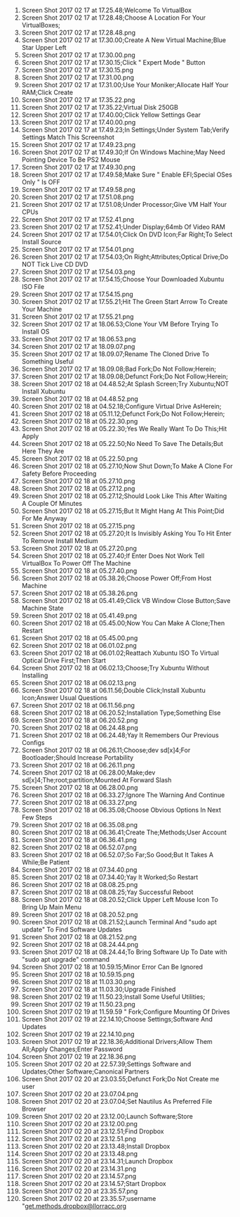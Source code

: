 1) Screen Shot 2017 02 17 at 17.25.48;Welcome To VirtualBox
2) Screen Shot 2017 02 17 at 17.28.48;Choose A Location For Your VirtualBoxes;
3) Screen Shot 2017 02 17 at 17.28.48.png
4) Screen Shot 2017 02 17 at 17.30.00;Create A New Virtual Machine;Blue Star Upper Left
5) Screen Shot 2017 02 17 at 17.30.00.png
6) Screen Shot 2017 02 17 at 17.30.15;Click " Expert Mode " Button
7) Screen Shot 2017 02 17 at 17.30.15.png
8) Screen Shot 2017 02 17 at 17.31.00.png
9) Screen Shot 2017 02 17 at 17.31.00;Use Your Moniker;Allocate Half Your RAM;Click Create
10) Screen Shot 2017 02 17 at 17.35.22.png
11) Screen Shot 2017 02 17 at 17.35.22;Virtual Disk 250GB
12) Screen Shot 2017 02 17 at 17.40.00;Click Yellow Settings Gear
13) Screen Shot 2017 02 17 at 17.40.00.png
14) Screen Shot 2017 02 17 at 17.49.23;In Settings;Under System Tab;Verify Settings Match This Screenshot
15) Screen Shot 2017 02 17 at 17.49.23.png
16) Screen Shot 2017 02 17 at 17.49.30;If On Windows Machine;May Need Pointing Device To Be PS2 Mouse
17) Screen Shot 2017 02 17 at 17.49.30.png
18) Screen Shot 2017 02 17 at 17.49.58;Make Sure  " Enable EFI;Special OSes Only "  Is OFF
19) Screen Shot 2017 02 17 at 17.49.58.png
20) Screen Shot 2017 02 17 at 17.51.08.png
21) Screen Shot 2017 02 17 at 17.51.08;Under Processor;Give VM Half Your CPUs
22) Screen Shot 2017 02 17 at 17.52.41.png
23) Screen Shot 2017 02 17 at 17.52.41;Under Display;64mb Of Video RAM
24) Screen Shot 2017 02 17 at 17.54.01;Click On DVD Icon;Far Right;To Select Install Source
25) Screen Shot 2017 02 17 at 17.54.01.png
26) Screen Shot 2017 02 17 at 17.54.03;On Right;Attributes;Optical Drive;Do NOT Tick Live CD DVD
27) Screen Shot 2017 02 17 at 17.54.03.png
28) Screen Shot 2017 02 17 at 17.54.15;Choose Your Downloaded Xubuntu ISO File
29) Screen Shot 2017 02 17 at 17.54.15.png
30) Screen Shot 2017 02 17 at 17.55.21;Hit The Green Start Arrow To Create Your Machine
31) Screen Shot 2017 02 17 at 17.55.21.png
32) Screen Shot 2017 02 17 at 18.06.53;Clone Your VM Before Trying To Install OS
33) Screen Shot 2017 02 17 at 18.06.53.png
34) Screen Shot 2017 02 17 at 18.09.07.png
35) Screen Shot 2017 02 17 at 18.09.07;Rename The Cloned Drive To Something Useful
36) Screen Shot 2017 02 17 at 18.09.08;Bad Fork;Do Not Follow;Herein;
37) Screen Shot 2017 02 17 at 18.09.08;Defunct Fork;Do Not Follow;Herein;
38) Screen Shot 2017 02 18 at 04.48.52;At Splash Screen;Try Xubuntu;NOT Install Xubuntu
39) Screen Shot 2017 02 18 at 04.48.52.png
40) Screen Shot 2017 02 18 at 04.52.18;Configure Virtual Drive AsHerein;
41) Screen Shot 2017 02 18 at 05.11.12;Defunct Fork;Do Not Follow;Herein;
42) Screen Shot 2017 02 18 at 05.22.30.png
43) Screen Shot 2017 02 18 at 05.22.30;Yes We Really Want To Do This;Hit Apply
44) Screen Shot 2017 02 18 at 05.22.50;No Need To Save The Details;But Here They Are
45) Screen Shot 2017 02 18 at 05.22.50.png
46) Screen Shot 2017 02 18 at 05.27.10;Now Shut Down;To Make A Clone For Safety Before Proceeding
47) Screen Shot 2017 02 18 at 05.27.10.png
48) Screen Shot 2017 02 18 at 05.27.12.png
49) Screen Shot 2017 02 18 at 05.27.12;Should Look Like This After Waiting A Couple Of Minutes
50) Screen Shot 2017 02 18 at 05.27.15;But It Might Hang At This Point;Did For Me Anyway
51) Screen Shot 2017 02 18 at 05.27.15.png
52) Screen Shot 2017 02 18 at 05.27.20;It Is Invisibly Asking You To Hit Enter To Remove Install Medium
53) Screen Shot 2017 02 18 at 05.27.20.png
54) Screen Shot 2017 02 18 at 05.27.40;If Enter Does Not Work Tell VirtualBox To Power Off The Machine
55) Screen Shot 2017 02 18 at 05.27.40.png
56) Screen Shot 2017 02 18 at 05.38.26;Choose Power Off;From Host Machine
57) Screen Shot 2017 02 18 at 05.38.26.png
58) Screen Shot 2017 02 18 at 05.41.49;Click VB Window Close Button;Save Machine State
59) Screen Shot 2017 02 18 at 05.41.49.png
60) Screen Shot 2017 02 18 at 05.45.00;Now You Can Make A Clone;Then Restart
61) Screen Shot 2017 02 18 at 05.45.00.png
62) Screen Shot 2017 02 18 at 06.01.02.png
63) Screen Shot 2017 02 18 at 06.01.02;Reattach Xubuntu ISO To Virtual Optical Drive First;Then Start
64) Screen Shot 2017 02 18 at 06.02.13;Choose;Try Xubuntu Without Installing
65) Screen Shot 2017 02 18 at 06.02.13.png
66) Screen Shot 2017 02 18 at 06.11.56;Double Click;Install Xubuntu Icon;Answer Usual Questions
67) Screen Shot 2017 02 18 at 06.11.56.png
68) Screen Shot 2017 02 18 at 06.20.52;Installation Type;Something Else
69) Screen Shot 2017 02 18 at 06.20.52.png
70) Screen Shot 2017 02 18 at 06.24.48.png
71) Screen Shot 2017 02 18 at 06.24.48;Yay It Remembers Our Previous Configs
72) Screen Shot 2017 02 18 at 06.26.11;Choose;dev sd[x]4;For Bootloader;Should Increase Portability
73) Screen Shot 2017 02 18 at 06.26.11.png
74) Screen Shot 2017 02 18 at 06.28.00;Make;dev sd[x]4;The;root;partition;Mounted At Forward Slash
75) Screen Shot 2017 02 18 at 06.28.00.png
76) Screen Shot 2017 02 18 at 06.33.27;Ignore The Warning And Continue
77) Screen Shot 2017 02 18 at 06.33.27.png
78) Screen Shot 2017 02 18 at 06.35.08;Choose Obvious Options In Next Few Steps
79) Screen Shot 2017 02 18 at 06.35.08.png
80) Screen Shot 2017 02 18 at 06.36.41;Create The;Methods;User Account
81) Screen Shot 2017 02 18 at 06.36.41.png
82) Screen Shot 2017 02 18 at 06.52.07.png
83) Screen Shot 2017 02 18 at 06.52.07;So Far;So Good;But It Takes A While;Be Patient
84) Screen Shot 2017 02 18 at 07.34.40.png
85) Screen Shot 2017 02 18 at 07.34.40;Yay It Worked;So Restart
86) Screen Shot 2017 02 18 at 08.08.25.png
87) Screen Shot 2017 02 18 at 08.08.25;Yay Successful Reboot
88) Screen Shot 2017 02 18 at 08.20.52;Click Upper Left Mouse Icon To Bring Up Main Menu
89) Screen Shot 2017 02 18 at 08.20.52.png
90) Screen Shot 2017 02 18 at 08.21.52;Launch Terminal And "sudo apt update" To Find Software Updates
91) Screen Shot 2017 02 18 at 08.21.52.png
92) Screen Shot 2017 02 18 at 08.24.44.png
93) Screen Shot 2017 02 18 at 08.24.44;To Bring Software Up To Date with "sudo apt upgrade" command
94) Screen Shot 2017 02 18 at 10.59.15;Minor Error Can Be Ignored
95) Screen Shot 2017 02 18 at 10.59.15.png
96) Screen Shot 2017 02 18 at 11.03.30.png
97) Screen Shot 2017 02 18 at 11.03.30;Upgrade Finished
98) Screen Shot 2017 02 19 at 11.50.23;Install Some Useful Utilities;
99) Screen Shot 2017 02 19 at 11.50.23.png
100) Screen Shot 2017 02 19 at 11.59.59 " Fork;Configure Mounting Of Drives
101) Screen Shot 2017 02 19 at 22.14.10;Choose Settings;Software And Updates
102) Screen Shot 2017 02 19 at 22.14.10.png
103) Screen Shot 2017 02 19 at 22.18.36;Additional Drivers;Allow Them All;Apply Changes;Enter Password
104) Screen Shot 2017 02 19 at 22.18.36.png
105) Screen Shot 2017 02 20 at 22.57.39;Settings Software and Updates;Other Software;Canonical Partners
106) Screen Shot 2017 02 20 at 23.03.55;Defunct Fork;Do Not Create me user
107) Screen Shot 2017 02 20 at 23.07.04.png
108) Screen Shot 2017 02 20 at 23.07.04;Set Nautilus As Preferred File Browser
109) Screen Shot 2017 02 20 at 23.12.00;Launch Software;Store
110) Screen Shot 2017 02 20 at 23.12.00.png
111) Screen Shot 2017 02 20 at 23.12.51;Find Dropbox
112) Screen Shot 2017 02 20 at 23.12.51.png
113) Screen Shot 2017 02 20 at 23.13.48;Install Dropbox
114) Screen Shot 2017 02 20 at 23.13.48.png
115) Screen Shot 2017 02 20 at 23.14.31;Launch Dropbox
116) Screen Shot 2017 02 20 at 23.14.31.png
117) Screen Shot 2017 02 20 at 23.14.57.png
118) Screen Shot 2017 02 20 at 23.14.57;Start Dropbox
119) Screen Shot 2017 02 20 at 23.35.57.png
120) Screen Shot 2017 02 20 at 23.35.57;username "get.methods.dropbox@llorracc.org
